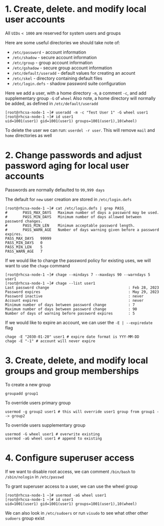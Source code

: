 # 1. Create, delete. and modify local user accounts

All `UIDs` `< 1000` are reserved for system users and groups

Here are some useful directories we should take note of:
* `/etc/password` - account information
* `/etc/shadow` - secure account information
* `/etc/group` - group account information
* `/etc/gshadow` - secure group account information
* `/etc/default/useradd` - default values for creating an acount
* `/etc/skel` - directory containing default files
* `/etc/login.defs` - shadow password suite configuration

Here we add a user, with a home directory `-m`, a comment `-c`, and add supplementary group `-G` of `wheel`
Also note, a home directory will normally be added, as defined in `/etc/default/useradd`
```
[root@rhcsa-node-1 ~]# useradd -m -c "Test User 1" -G wheel user1 
[root@rhcsa-node-1 ~]# id user1                                   
uid=1001(user1) gid=1001(user1) groups=1001(user1),10(wheel)      
```
To delete the user we can run: `userdel -r user`. This will remove `mail` and `home` directories as well

# 2. Change passwords and adjust password aging for local user accounts
Passwords are normally defaulted to `99,999 days`

The default for `new` user creation are stored in `/etc/login.defs`
```
[root@rhcsa-node-1 ~]# cat /etc/login.defs | grep PASS_                         
#       PASS_MAX_DAYS   Maximum number of days a password may be used.          
#       PASS_MIN_DAYS   Minimum number of days allowed between password changes.
#       PASS_MIN_LEN    Minimum acceptable password length.                     
#       PASS_WARN_AGE   Number of days warning given before a password expires. 
PASS_MAX_DAYS   99999                                                           
PASS_MIN_DAYS   0                                                               
PASS_MIN_LEN    5                                                               
PASS_WARN_AGE   7                                                               
```
If we would like to change the password policy for existing uses, we will want to use the `chage` command
```
[root@rhcsa-node-1 ~]# chage --mindays 7 --maxdays 90 --warndays 5 user1
[root@rhcsa-node-1 ~]# chage --list user1                               
Last password change                                    : Feb 28, 2023  
Password expires                                        : May 29, 2023  
Password inactive                                       : never         
Account expires                                         : never         
Minimum number of days between password change          : 7             
Maximum number of days between password change          : 90            
Number of days of warning before password expires       : 5             
```
If we would like to expire an account, we can user the `-E | --expiredate` flag
```
chage -E "2030-01-20" user1 # expire date format is YYY-MM-DD
chage -E "-1" # account will never expire
```

# 3. Create, delete, and modify local groups and group memberships

To create a new group
```
groupadd group1
```
To override users primary group
```
usermod -g group2 user1 # this will override user1 group from group1 --> group2
```
To override users supplementary group
```
usermod -G wheel user1 # overwrite existing
usermod -aG wheel user1 # append to existing
```

# 4. Configure superuser access
If we want to disable root access, we can comment `/bin/bash` to `/sbin/nologin` in `/etc/passwd`

To grant superuser access to a user, we can use the wheel group
```
[root@rhcsa-node-1 ~]# usermod -aG wheel user1              
[root@rhcsa-node-1 ~]# id user1                             
uid=1001(user1) gid=1001(user1) groups=1001(user1),10(wheel)
```
We can also look in `/etc/sudoers` or run `visudo` to see what other other `sudoers` group exist
